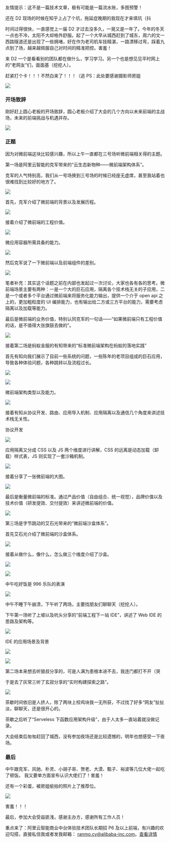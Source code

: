 友情提示：这不是一篇技术文章，极有可能是一篇流水账，多图预警！

还在 D2 现场的时候在知乎上占了个坑，拖延症晚期的我现在才来填坑（抖

时间过得很快，一直感觉上一届 D2 才过去没多久，一晃又是一年了。今年的冬天一点也不冷，太阳不大却格外舒服。起了一个大早从城西赶到了城东，周六的文一西路隧道还是出现了一些拥堵，好在作为老司机车技精湛，一路漂移过弯，踩着九点到了场，越来越佩服自己对时间的精准把控。害羞！

来 D2 一个是看看别的团队都在做什么，学习学习。另一个也是想见见平时网上的“老网友”们，面面基（挖挖人）。

赶紧打个卡！！！不然白来了！！！（逃
PS：此处要感谢摄影师房姐

![](https://img.alicdn.com/tfs/TB1bbtEqND1gK0jSZFKXXcJrVXa-1280-854.png)

### 开场致辞

刚好赶上圆心老板的开场致辞，圆心老板介绍了大会的几个方向以未来前端的主战场，未来的前端挑战与机遇并存。

![](https://img.alicdn.com/tfs/TB1f08DqSf2gK0jSZFPXXXsopXa-1200-800.png)

### 正题

因为对微前端这块比较感兴趣，所以上午一直都在三号场听微前端相关得的主题。

第一场是阿里云智能的克军带来的“云生态新物种——微前端架构体系”。

克军的人气特别高，我们从一号场换到三号场的时候已经座无虚席，甚至我站着也很难找到比较好的地方了。

![](https://img.alicdn.com/tfs/TB11jxIqNz1gK0jSZSgXXavwpXa-1922-1444.png)

首先，克军介绍了微前端的背景以及发展历程。

![](https://img.alicdn.com/tfs/TB1FUNLqKL2gK0jSZFmXXc7iXXa-2292-1240.png)

接着介绍了微前端的工程价值。

![](https://img.alicdn.com/tfs/TB1ahdJqHr1gK0jSZFDXXb9yVXa-1926-1310.png)

微应用容器所需具备的能力。

![](https://img.alicdn.com/tfs/TB14AlKqFP7gK0jSZFjXXc5aXXa-1844-1036.png)

然后克军说了一下微前端以及前端组件的差别。

![](https://img.alicdn.com/tfs/TB1o8BNqQT2gK0jSZFkXXcIQFXa-1910-1186.png)

笔者补充：其实这个话题之前在内部也发起过一次讨论，大家也各有各的思考。微前端场景主要有两种：一是一个大的巨石应用，隔离各个技术栈无关的子应用，二是一个或者多个平台通过微前端来将服务化能力输出，提供一个介于 open api 之上的，更加粗粒度的 UI 编排能力，也有输出给二方或三方平台的能力，需要考虑隔离以及加载等能力。

最后是微前端的业务价值，特别认同克军的一句话——“如果微前端只有工程价值的话，是不值得大张旗鼓去做的”。

![](https://img.alicdn.com/tfs/TB1VqdKqUT1gK0jSZFrXXcNCXXa-1906-1300.png)

接着第二场是蚂蚁金服的有知带来的“标准微前端架构在蚂蚁的落地实践”

首先有知向我们展示了目前一些系统的问题，一些陈年的老项目组成的巨石应用，导致各种体验问题，各种跳转以及流程过长。

![](https://img.alicdn.com/tfs/TB1OO8OqHj1gK0jSZFOXXc7GpXa-872-456.png)

![](https://img.alicdn.com/tfs/TB1kQxLqQL0gK0jSZFAXXcA9pXa-1176-660.png)

微前端架构类型以及能力。

![](https://img.alicdn.com/tfs/TB1inBPqKH2gK0jSZJnXXaT1FXa-1920-858.png)

接着有知从协议开发、路由、应用导入机制、应用隔离以及通信几个角度来讲述技术栈无关性。

协议开发

![](https://img.alicdn.com/tfs/TB1RaNMqHr1gK0jSZR0XXbP8XXa-1624-910.png)

应用隔离又分成 CSS 以及 JS 两个维度进行讲解，CSS 的远离是动态加载（卸载）样式表，JS 则实现了一套沙箱机制。

![](https://img.alicdn.com/tfs/TB14QXOqKL2gK0jSZFmXXc7iXXa-1870-1024.png)

接着分享了一张微前端的大图。

![](https://img.alicdn.com/tfs/TB1fTRQqKH2gK0jSZJnXXaT1FXa-1914-1016.png)

最后是衡量微前端的标准。通过产品价值（自由组合、统一视觉），品牌价值以及技术价值（研发提效、交付提效）来讲述微前端的价值。

![](https://img.alicdn.com/tfs/TB1dMJPqNv1gK0jSZFFXXb0sXXa-1916-1412.png)

第三场是字节跳动的艾石光带来的“微前端沙盒体系”。

首先艾石光介绍了微前端的沙盒体系。

![](https://img.alicdn.com/tfs/TB1RKlNqHr1gK0jSZR0XXbP8XXa-1922-1226.png)

接着从做什么，像什么，怎么做三个维度介绍了沙盒。

![](https://img.alicdn.com/tfs/TB1aBJMqFP7gK0jSZFjXXc5aXXa-1358-738.png)

![](https://img.alicdn.com/tfs/TB1QIdRqHY1gK0jSZTEXXXDQVXa-1862-1118.png)

中午吃好饭是 996 乐队的表演

![](https://img.alicdn.com/tfs/TB1GoFQqQT2gK0jSZPcXXcKkpXa-1390-924.png)

中午不睡下午崩溃，下午听了两场，主要找朋友们聊聊天（挖挖人）。

下午第一场听了上坡以及吭头分享的“前端工程下一站 IDE”，讲述了 Web IDE 的思路及架构等。

![](https://img.alicdn.com/tfs/TB1iSRSqHj1gK0jSZFuXXcrHpXa-1932-1414.png)

IDE 的应用场景及背景

![](https://img.alicdn.com/tfs/TB1g5tNqQL0gK0jSZFtXXXQCXXa-1924-1380.png)

![](https://img.alicdn.com/tfs/TB1CRFcqF67gK0jSZPfXXahhFXa-1914-1420.png)

第二场本来想去听狼叔分享的，可是人满为患根本进不去，我连门都打不开（哭

于是去了灰常三听了玄寂分享的“实时构建探索之路”。

![](https://img.alicdn.com/tfs/TB14qhTqG61gK0jSZFlXXXDKFXa-1914-1420.png)

茶歇时间依旧是人挤人，除了两块上校鸡块我一无所获，不过找了好多“网友”扯扯淡，聊聊天，还是很开心的。

茶歇之后听了“Serveless 下函数应用架构升级”，由于人太多一直站着就没做记录。

大会结束后匆匆赶回了城西，没有参加夜场还是比较遗憾的，明年也想感受一下夜场。

### 最后

中午跟克军、风驰、朴灵、小胡子哥、贺老、大漠、甄子、裕波等几位大佬一起吃了顿饭。
我又要单方面宣布认识大佬们了！害羞！

还有一个彩蛋，被房姐偷拍的照片上了推荐位。

![](https://img.alicdn.com/tfs/TB1.XFOqFT7gK0jSZFpXXaTkpXa-1080-1460.png)

害羞！！！

最后，参加大会受益匪浅，感谢主办方，感谢所有工作人员！

重点来了：阿里云智能商业中台体验技术团队长期招 P6 及以上前端，有兴趣的欢迎勾搭，直接私信我或者发我邮箱： ranmo.cy@alibaba-inc.com。[查看详情](https://github.com/aliyunfe/weekly/blob/master/about.md)
